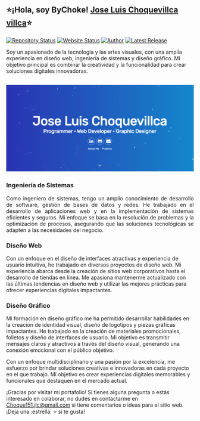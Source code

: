 ## ⭐¡Hola, soy ByChoke! [Jose Luis Choquevillca villca](https://github.com/ByChokeYT)⭐

[![Repository Status](https://img.shields.io/badge/Repository%20Status-ByChokeYT-dark%20green.svg)](https://github.com/ByChokeYT/ByChokeYT.github.io)
[![Website Status](https://img.shields.io/badge/Website%20Status-Online-green)](https://bychokeyt.github.io/)
[![Author](https://img.shields.io/badge/Author-Jose%20Luis%20Choquevillca-blue.svg)](https://www.linkedin.com/in/jose-luis-choquevillca/)
[![Latest Release](https://img.shields.io/badge/Latest%20Release-13%20June%202023-yellow.svg)](https://github.com/ByChokeYT/Curso_de_Github)

<p aling="Justify">Soy un apasionado de la tecnología y las artes visuales, con una amplia experiencia en diseño web, ingeniería de sistemas y diseño gráfico. Mi objetivo principal es combinar la creatividad y la funcionalidad para crear soluciones digitales innovadoras.</p>

![portada](https://github.com/ByChokeYT/ByChokeYT.github.io/blob/main/img/My_Alternate_Portfolio_Website.png?raw=true)
---
### Ingeniería de Sistemas

<p align="justify">Como ingeniero de sistemas, tengo un amplio conocimiento de desarrollo de software, gestión de bases de datos y redes. He trabajado en el desarrollo de aplicaciones web y en la implementación de sistemas eficientes y seguros. Mi enfoque se basa en la resolución de problemas y la optimización de procesos, asegurando que las soluciones tecnológicas se adapten a las necesidades del negocio.</P>

### Diseño Web

<p alineg="justify">Con un enfoque en el diseño de interfaces atractivas y experiencia de usuario intuitiva, he trabajado en diversos proyectos de diseño web. Mi experiencia abarca desde la creación de sitios web corporativos hasta el desarrollo de tiendas en línea. Me apasiona mantenerme actualizado con las últimas tendencias en diseño web y utilizar las mejores prácticas para ofrecer experiencias digitales impactantes.</p>



### Diseño Gráfico

<p alineg="justify">Mi formación en diseño gráfico me ha permitido desarrollar habilidades en la creación de identidad visual, diseño de logotipos y piezas gráficas impactantes. He trabajado en la creación de materiales promocionales, folletos y diseño de interfaces de usuario. Mi objetivo es transmitir mensajes claros y atractivos a través del diseño visual, generando una conexión emocional con el público objetivo.</p>

Con un enfoque multidisciplinario y una pasión por la excelencia, me esfuerzo por brindar soluciones creativas e innovadoras en cada proyecto en el que trabajo. Mi objetivo es crear experiencias digitales memorables y funcionales que destaquen en el mercado actual.

¡Gracias por visitar mi portafolio! Si tienes alguna pregunta o estás interesado en colaborar, no dudes en contactarme en Choque151.jlc@gmail.com si tiene comentarios o ideas para el sitio web. ¡Deja una :estrella: ⭐ si te gusta!
